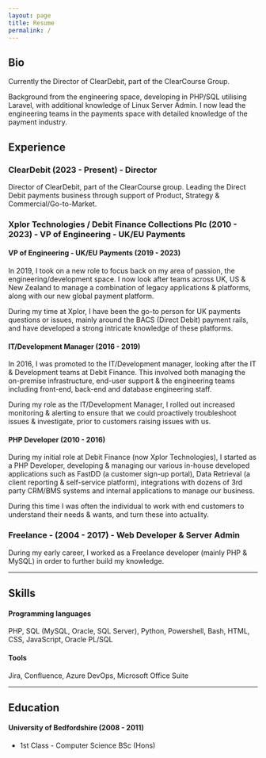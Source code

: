 ```yaml
---
layout: page
title: Resume
permalink: /
---
```


## Bio

Currently the Director of ClearDebit, part of the ClearCourse Group.

Background from the engineering space, developing in PHP/SQL utilising Laravel, with additional knowledge of Linux Server Admin. I now lead the engineering teams in the payments space with detailed knowledge of the payment industry.

## Experience

### ClearDebit (2023 - Present) - Director

Director of ClearDebit, part of the ClearCourse group. Leading the Direct Debit payments business through support of Product, Strategy & Commercial/Go-to-Market.

### Xplor Technologies / Debit Finance Collections Plc (2010 - 2023) - VP of Engineering - UK/EU Payments

#### VP of Engineering - UK/EU Payments (2019 - 2023)

In 2019, I took on a new role to focus back on my area of passion, the engineering/development space. I now look after teams across
UK, US &amp; New Zealand to manage a combination of legacy applications &amp; platforms, along with our new global payment platform.

During my time at Xplor, I have been the go-to person for UK payments questions or issues, mainly around the BACS (Direct Debit) payment
rails, and have developed a strong intricate knowledge of these platforms.

#### IT/Development Manager (2016 - 2019)

In 2016, I was promoted to the IT/Development manager, looking after the IT &amp; Development teams at Debit Finance.
This involved both managing the on-premise infrastructure, end-user support &amp; the engineering teams including front-end,
back-end and database engineering staff.

During my role as the IT/Development Manager, I rolled out increased monitoring &amp; alerting to ensure that we could proactively
troubleshoot issues &amp; investigate, prior to customers raising issues with us.

#### PHP Developer (2010 - 2016)

During my initial role at Debit Finance (now Xplor Technologies), I started as a PHP Developer,
developing &amp; managing our various in-house developed applications such as FastDD (a customer sign-up portal),
Data Retrieval (a client reporting &amp; self-service platform), integrations with dozens of 3rd party CRM/BMS systems
and internal applications to manage our business.

During this time I was often the individual to work with end customers to understand their needs &amp; wants, and turn these
into actuality.

### Freelance - (2004 - 2017) - Web Developer & Server Admin

During my early career, I worked as a Freelance developer (mainly PHP &amp; MySQL) in order to further build my knowledge.

---

## Skills

#### Programming languages
PHP, SQL (MySQL, Oracle, SQL Server), Python, Powershell, Bash, HTML, CSS, JavaScript, Oracle PL/SQL

#### Tools
Jira, Confluence, Azure DevOps, Microsoft Office Suite

---

## Education

#### University of Bedfordshire (2008 - 2011)
* 1st Class - Computer Science BSc (Hons)
